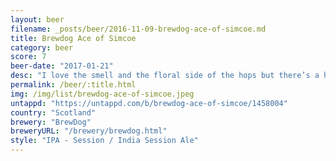 ```yaml
---
layout: beer
filename: _posts/beer/2016-11-09-brewdog-ace-of-simcoe.md
title: Brewdog Ace of Simcoe
category: beer
score: 7
beer-date: "2017-01-21"
desc: "I love the smell and the floral side of the hops but there’s a harsh bitterness that’s out of place. It’s a decent IPA but there’s nothing amazing going on"
permalink: /beer/:title.html
img: /img/list/brewdog-ace-of-simcoe.jpeg
untappd: "https://untappd.com/b/brewdog-ace-of-simcoe/1458004"
country: "Scotland"
brewery: "BrewDog"
breweryURL: "/brewery/brewdog.html"
style: "IPA - Session / India Session Ale"
---
```

